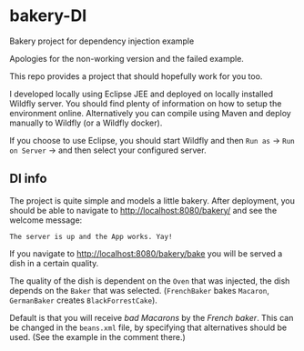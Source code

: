 # bakery-DI
Bakery project for dependency injection example

Apologies for the non-working version and the failed example.

This repo provides a project that should hopefully work for you too.

I developed locally using Eclipse JEE and deployed on locally installed Wildfly server.
You should find plenty of information on how to setup the environment online.
Alternatively you can compile using Maven and deploy manually to Wildfly (or a Wildfly docker).


If you choose to use Eclipse, you should start Wildfly and then `Run as` -> `Run on Server` -> and then select your configured server.


## DI info

The project is quite simple and models a little bakery.
After deployment, you should be able to navigate to   [http://localhost:8080/bakery/](http://localhost:8080/bakery/)
and see the welcome message:

`The server is up and the App works. Yay!`

If you navigate to
[http://localhost:8080/bakery/bake](http://localhost:8080/bakery/bake)
you will be served a dish in a certain quality.

The quality of the dish is dependent on the `Oven` that was injected,
the dish depends on the `Baker` that was selected.
(`FrenchBaker` bakes `Macaron`, `GermanBaker` creates `BlackForrestCake`).

Default is that you will receive _bad Macarons_ by the _French baker_.
This can be changed in the `beans.xml` file, by specifying that alternatives should be used.
(See the example in the comment there.)
